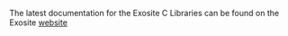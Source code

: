 The latest documentation for the Exosite C Libraries can be found
on the Exosite [website](http://c-lib-testbed-ynimj8q4.exosite.biz/index.html)
